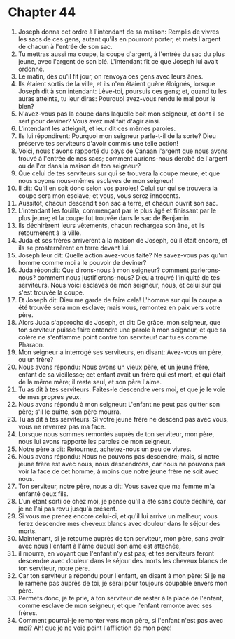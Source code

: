 # Chapter 44

1. Joseph donna cet ordre à l'intendant de sa maison: Remplis de vivres les sacs de ces gens, autant qu'ils en pourront porter, et mets l'argent de chacun à l'entrée de son sac.
2. Tu mettras aussi ma coupe, la coupe d'argent, à l'entrée du sac du plus jeune, avec l'argent de son blé. L'intendant fit ce que Joseph lui avait ordonné.
3. Le matin, dès qu'il fit jour, on renvoya ces gens avec leurs ânes.
4. Ils étaient sortis de la ville, et ils n'en étaient guère éloignés, lorsque Joseph dit à son intendant: Lève-toi, poursuis ces gens; et, quand tu les auras atteints, tu leur diras: Pourquoi avez-vous rendu le mal pour le bien?
5. N'avez-vous pas la coupe dans laquelle boit mon seigneur, et dont il se sert pour deviner? Vous avez mal fait d'agir ainsi.
6. L'intendant les atteignit, et leur dit ces mêmes paroles.
7. Ils lui répondirent: Pourquoi mon seigneur parle-t-il de la sorte? Dieu préserve tes serviteurs d'avoir commis une telle action!
8. Voici, nous t'avons rapporté du pays de Canaan l'argent que nous avons trouvé à l'entrée de nos sacs; comment aurions-nous dérobé de l'argent ou de l'or dans la maison de ton seigneur?
9. Que celui de tes serviteurs sur qui se trouvera la coupe meure, et que nous soyons nous-mêmes esclaves de mon seigneur!
10. Il dit: Qu'il en soit donc selon vos paroles! Celui sur qui se trouvera la coupe sera mon esclave; et vous, vous serez innocents.
11. Aussitôt, chacun descendit son sac à terre, et chacun ouvrit son sac.
12. L'intendant les fouilla, commençant par le plus âgé et finissant par le plus jeune; et la coupe fut trouvée dans le sac de Benjamin.
13. Ils déchirèrent leurs vêtements, chacun rechargea son âne, et ils retournèrent à la ville.
14. Juda et ses frères arrivèrent à la maison de Joseph, où il était encore, et ils se prosternèrent en terre devant lui.
15. Joseph leur dit: Quelle action avez-vous faite? Ne savez-vous pas qu'un homme comme moi a le pouvoir de deviner?
16. Juda répondit: Que dirons-nous à mon seigneur? comment parlerons-nous? comment nous justifierons-nous? Dieu a trouvé l'iniquité de tes serviteurs. Nous voici esclaves de mon seigneur, nous, et celui sur qui s'est trouvée la coupe.
17. Et Joseph dit: Dieu me garde de faire cela! L'homme sur qui la coupe a été trouvée sera mon esclave; mais vous, remontez en paix vers votre père.
18. Alors Juda s'approcha de Joseph, et dit: De grâce, mon seigneur, que ton serviteur puisse faire entendre une parole à mon seigneur, et que sa colère ne s'enflamme point contre ton serviteur! car tu es comme Pharaon.
19. Mon seigneur a interrogé ses serviteurs, en disant: Avez-vous un père, ou un frère?
20. Nous avons répondu: Nous avons un vieux père, et un jeune frère, enfant de sa vieillesse; cet enfant avait un frère qui est mort, et qui était de la même mère; il reste seul, et son père l'aime.
21. Tu as dit à tes serviteurs: Faites-le descendre vers moi, et que je le voie de mes propres yeux.
22. Nous avons répondu à mon seigneur: L'enfant ne peut pas quitter son père; s'il le quitte, son père mourra.
23. Tu as dit à tes serviteurs: Si votre jeune frère ne descend pas avec vous, vous ne reverrez pas ma face.
24. Lorsque nous sommes remontés auprès de ton serviteur, mon père, nous lui avons rapporté les paroles de mon seigneur.
25. Notre père a dit: Retournez, achetez-nous un peu de vivres.
26. Nous avons répondu: Nous ne pouvons pas descendre; mais, si notre jeune frère est avec nous, nous descendrons, car nous ne pouvons pas voir la face de cet homme, à moins que notre jeune frère ne soit avec nous.
27. Ton serviteur, notre père, nous a dit: Vous savez que ma femme m'a enfanté deux fils.
28. L'un étant sorti de chez moi, je pense qu'il a été sans doute déchiré, car je ne l'ai pas revu jusqu'à présent.
29. Si vous me prenez encore celui-ci, et qu'il lui arrive un malheur, vous ferez descendre mes cheveux blancs avec douleur dans le séjour des morts.
30. Maintenant, si je retourne auprès de ton serviteur, mon père, sans avoir avec nous l'enfant à l'âme duquel son âme est attachée,
31. il mourra, en voyant que l'enfant n'y est pas; et tes serviteurs feront descendre avec douleur dans le séjour des morts les cheveux blancs de ton serviteur, notre père.
32. Car ton serviteur a répondu pour l'enfant, en disant à mon père: Si je ne le ramène pas auprès de toi, je serai pour toujours coupable envers mon père.
33. Permets donc, je te prie, à ton serviteur de rester à la place de l'enfant, comme esclave de mon seigneur; et que l'enfant remonte avec ses frères.
34. Comment pourrai-je remonter vers mon père, si l'enfant n'est pas avec moi? Ah! que je ne voie point l'affliction de mon père!

